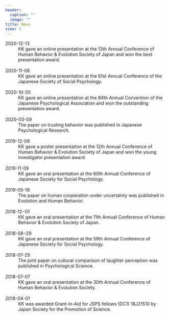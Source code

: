```yaml
---
header:
  caption: ""
  image: ""
title: News
view: 2
---
```


<article>
  <dt>
    2020-12-13
  </dt>
  <dd>
    KK gave an online presentation at the 13th Annual Conference of Human Behavior & Evolution Society of Japan and won the best presentation award.
  </dd>
  <br/>
  <dt>
    2020-11-08
  </dt>
  <dd>
    KK gave an online presentation at the 61st Annual Conference of the Japanese Society of Social Psychology.
  </dd>
  <br/>
  <dt>
    2020-10-20
  </dt>
  <dd>
    KK gave an online presentation at the 84th Annual Convention of the Japanese Psychological Association and won the outstanding presentation award.
  </dd>
  <br>
  <dt>
    2020-03-09
  </dt>
  <dd>
    The paper on trusting behavior was published in Japanese Psychological Research.
  </dd>
  <br>
  <dt>
    2019-12-08
  </dt>
  <dd>
    KK gave a poster presentation at the 12th Annual Conference of Human Behavior & Evolution Society of Japan and won the young investigator presentation award.
  </dd>
  <br>
  <dt>
    2019-11-09
  </dt>
  <dd>
    KK gave an oral presentation at the 60th Annual Conference of Japanese Society for Social Psychology.
  </dd>
  <br>
  <dt>
    2019-05-19
  </dt>
  <dd>
    The paper on human cooperation under uncertainty was published in Evolution and Human Behavior.
  </dd>
  <br>
  <dt>
    2018-12−01
  </dt>
  <dd>
    KK gave an oral presentation at the 11th Annual Conference of Human Behavior & Evolution Society of Japan.
  </dd>
  <br>
  <dt>
    2018-08−29
  </dt>
  <dd>
    KK gave an oral presentation at the 59th Annual Conference of Japanese Society for Social Psychology.
  </dd>
  <br>
  <dt>
    2018-07-25
  </dt>
  <dd>
    The joint paper on cultural comparison of laughter perception was published in Psychological Science.
  </dd>
  <br>
  <dt>
    2018-07-07
  </dt>
  <dd>
    KK gave an oral presentation at the 30th Annual Conference of Human Behavior & Evolution Society.
  </dd>
  <br>
  <dt>
    2018-04-01
  </dt>
  <dd>
    KK was awarded Grant-in-Aid for JSPS fellows (DC1) 18J21510 by Japan Society for the Promotion of Science.
  </dd>
  <br>
</article>


